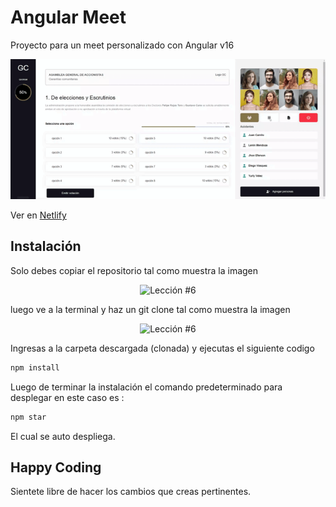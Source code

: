 # Angular Meet

Proyecto para un meet personalizado con Angular v16

<p align="center">
  <img src="src\img\GCMeetAngular.gif" alt="Lección #7" />
</p>

Ver en [Netlify](https://gc-meet.netlify.app/)


## Instalación

Solo debes copiar el repositorio tal como muestra la imagen

<p align="center">
  <img src="https://i.ibb.co/CPp0nX5/copiar-repo.gif" alt="Lección #6" />
</p>

luego ve a la terminal y haz un git clone tal como muestra la imagen


<p align="center">
  <img src="https://i.ibb.co/Z63C7mf/clonar-repo-1.gif" alt="Lección #6" />
</p>

Ingresas a la carpeta descargada (clonada) y ejecutas el siguiente codigo

```bash
npm install
```

Luego de terminar la instalación el comando predeterminado para desplegar en este caso es :

```bash
npm star
```

El cual se auto despliega.

## Happy Coding

Sientete libre de hacer los cambios que creas pertinentes.
